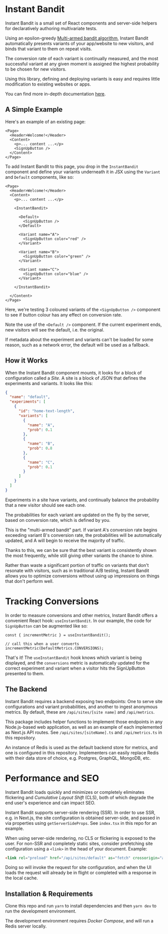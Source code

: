 # Instant Bandit
Instant Bandit is a small set of React components and server-side helpers for declaratively authoring multivariate tests.

Using an epsilon-greedy [Multi-armed bandit algorithm](https://en.wikipedia.org/wiki/Multi-armed_bandit), Instant Bandit automatically presents variants of your app/website to new visitors, and binds that variant to them on repeat visits.

The conversion rate of each variant is continually measured, and the most successful variant at any given moment is assigned the highest probability to be chosen for new visitors.

Using this library, defining and deploying variants is easy and requires little modification to existing websites or apps.

You can find more in-depth documentation [here](./pages/docs/index.md).

## A Simple Example
Here's an example of an existing page:

```tsx
<Page>
  <Header>Welcome!</Header>
  <Content>
    <p>... content ...</p>
    <SignUpButton />
  </Content>
</Page>
```

To add Instant Bandit to this page, you drop in the `InstantBandit` component and define your variants underneath it in JSX using the `Variant` and `Default` components, like so:

```tsx
<Page>
  <Header>Welcome!</Header>
  <Content>
    <p>... content ...</p>

    <InstantBandit>

      <Default>
        <SignUpButton />
      </Default>

      <Variant name="A">
        <SignUpButton color="red" />
      </Variant>

      <Variant name="B">
        <SignUpButton color="green" />
      </Variant>

      <Variant name="C">
        <SignUpButton color="blue" />
      </Variant>

    </InstantBandit>

  </Content>
</Page>
```

Here, we're testing 3 coloured variants of the `<SignUpButton />` component to see if button colour has any effect on conversion rate.

Note the use of the `<Default />` component.
If the current experiment ends, new visitors will see the default, i.e. the original.

If metadata about the experiment and variants can't be loaded for some reason, such as a network error, the default will be used as a fallback.

## How it Works
When the Instant Bandit component mounts, it looks for a block of configuration called a _Site_. A site is a block of JSON that defines the experiments and variants. It looks like this:

```JSON
{
  "name": "default",
  "experiments": [
    {
      "id": "home-text-length",
      "variants": [
        {
          "name": "A",
          "prob": 0.1
        },
        {
          "name": "B",
          "prob": 0.8
        },
        {
          "name": "C",
          "prob": 0.1
        }
      ]
    }
  ]
}
```

Experiments in a site have variants, and continually balance the probability that a new visitor should see each one.

The probabilities for each variant are updated on the fly by the server, based on conversion rate, which is defined by you.

This is the "multi-armed bandit" part. If variant A's conversion rate begins exceeding variant B's conversion rate, the probabilities will be automatically updated, and A will begin to receive the majority of traffic.

Thanks to this, we can be sure that the best variant is consistently shown the most frequently, while still giving other variants the chance to shine.

Rather than waste a significant portion of traffic on variants that don't resonate with visitors, such as in traditional A/B testing, Instant Bandit allows you to optimize conversions without using up impressions on things that don't perform well.


# Tracking Conversions
In order to measure conversions and other metrics, Instant Bandit offers a convenient React hook: `useInstantBandit`. In our example, the code for `SignUpButton` can be augmented like so:

```TS
const { incrementMetric } = useInstantBandit();

// call this when a user converts
incrementMetric(DefaultMetrics.CONVERSIONS);

```

That's it! The `useInstantBandit` hook knows which variant is being displayed, and the `conversions` metric is automatically updated for the correct experiment and variant when a visitor hits the SignUpButton presented to them.


## The Backend
Instant Bandit requires a backend exposing two endpoints: One to serve site configurations and variant probabilities, and another to ingest anonymous metrics. By default, these are `/api/sites/[site name]` and `/api/metrics`.

This package includes helper functions to implement those endpoints in any Node.js-based web application, as well as an example of each implemented as Next.js API routes. See `/api/sites/[siteName].ts` and `/api/metrics.ts` in this repository.

An instance of Redis is used as the default backend store for metrics, and one is configured in this repository. Implementers can easily replace Redis with their data store of choice, e.g. Postgres, GraphQL, MongoDB, etc.

# Performance and SEO
Instant Bandit loads quickly and minimizes or completely eliminates flickering and _Cumulative Layout Shift_ (CLS), both of which degrade the end user's experience and can impact SEO.

Instant Bandit supports server-side rendering (SSR). In order to use SSR, e.g. in Next.js, the site configuration is obtained server-side, and passed in via properties using `getServerSideProps`. See `index.tsx` in this repo for an example.

When using server-side rendering, no CLS or flickering is exposed to the user. For non-SSR and completely static sites, consider prefetching site configuration using a `<link>` in the head of your document. Example:

```HTML
<link rel="preload" href="/api/sites/default" as="fetch" crossorigin="anonymous" />
```

Doing so will invoke the request for site configuration, and when the UI loads the request will already be in flight or completed with a response in the local cache.


## Installation & Requirements
Clone this repo and run `yarn` to install dependencies and then `yarn dev` to run the development environment.

The development environment requires _Docker Compose_, and will run a Redis server locally.
